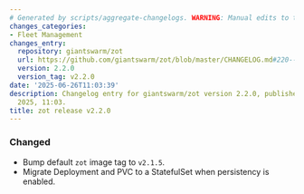 ```yaml
---
# Generated by scripts/aggregate-changelogs. WARNING: Manual edits to this files will be overwritten.
changes_categories:
- Fleet Management
changes_entry:
  repository: giantswarm/zot
  url: https://github.com/giantswarm/zot/blob/master/CHANGELOG.md#220---2025-06-26
  version: 2.2.0
  version_tag: v2.2.0
date: '2025-06-26T11:03:39'
description: Changelog entry for giantswarm/zot version 2.2.0, published on 26 June
  2025, 11:03.
title: zot release v2.2.0
---
```


### Changed
- Bump default `zot` image tag to `v2.1.5`.
- Migrate Deployment and PVC to a StatefulSet when persistency is enabled.
